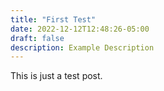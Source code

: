 ```yaml
---
title: "First Test"
date: 2022-12-12T12:48:26-05:00
draft: false
description: Example Description
---
```


This is just a test post.


